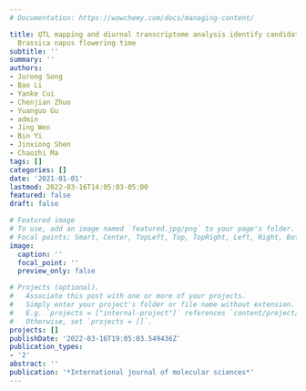 ```yaml
---
# Documentation: https://wowchemy.com/docs/managing-content/

title: QTL mapping and diurnal transcriptome analysis identify candidate genes regulating
  Brassica napus flowering time
subtitle: ''
summary: ''
authors:
- Jurong Song
- Bao Li
- Yanke Cui
- Chenjian Zhuo
- Yuanguo Gu
- admin
- Jing Wen
- Bin Yi
- Jinxiong Shen
- Chaozhi Ma
tags: []
categories: []
date: '2021-01-01'
lastmod: 2022-03-16T14:05:03-05:00
featured: false
draft: false

# Featured image
# To use, add an image named `featured.jpg/png` to your page's folder.
# Focal points: Smart, Center, TopLeft, Top, TopRight, Left, Right, BottomLeft, Bottom, BottomRight.
image:
  caption: ''
  focal_point: ''
  preview_only: false

# Projects (optional).
#   Associate this post with one or more of your projects.
#   Simply enter your project's folder or file name without extension.
#   E.g. `projects = ["internal-project"]` references `content/project/deep-learning/index.md`.
#   Otherwise, set `projects = []`.
projects: []
publishDate: '2022-03-16T19:05:03.549436Z'
publication_types:
- '2'
abstract: ''
publication: '*International journal of molecular sciences*'
---
```

